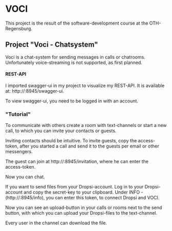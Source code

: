 # VOCI

This project is the result of the software-development course at the OTH-Regensburg. 

## Project "Voci - Chatsystem"

Voci is a chat-system for sending messages in calls or chatrooms.
Unfortunately voice-streaming is not supported, as first planned. 

#### REST-API

I imported swagger-ui in my project to visualize my REST-API. It is available at: http://<host>:8945/swagger-ui.

To view swagger-ui, you need to be logged in with an account.


### "Tutorial"

To communicate with others create a room with text-channels or start a new call, to which you can invite your contacts or guests.

Inviting contacts should be intuitive. To invite guests, copy the access-token, after you started a call and send it to the guests per email or other messengers. 

The guest can join at http://<host>:8945/invitation, where he can enter the access-token.

Now you can chat. 

If you want to send files from your Dropsi-account. Log in to your Dropsi-account and copy the secret-key to your clipboard.
Under INFO - (http://<host>:8945/info), you can enter this token, to connect Dropsi and VOCI.

Now you can see an upload-button in your calls or rooms next to the send button, with which you can upload your Dropsi-files to the text-channel.

Every user in the channel can download the file. 
